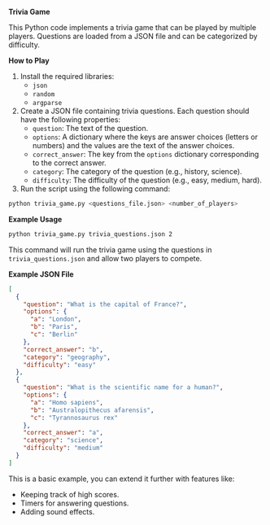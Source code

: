 **Trivia Game**

This Python code implements a trivia game that can be played by multiple players. Questions are loaded from a JSON file and can be categorized by difficulty.

**How to Play**

1.  Install the required libraries:
    - `json`
    - `random`
    - `argparse`
2.  Create a JSON file containing trivia questions. Each question should have the following properties:
    - `question`: The text of the question.
    - `options`: A dictionary where the keys are answer choices (letters or numbers) and the values are the text of the answer choices.
    - `correct_answer`: The key from the `options` dictionary corresponding to the correct answer.
    - `category`: The category of the question (e.g., history, science).
    - `difficulty`: The difficulty of the question (e.g., easy, medium, hard).
3.  Run the script using the following command:

```bash
python trivia_game.py <questions_file.json> <number_of_players>
```

**Example Usage**

```bash
python trivia_game.py trivia_questions.json 2
```

This command will run the trivia game using the questions in `trivia_questions.json` and allow two players to compete.

**Example JSON File**

```json
[
  {
    "question": "What is the capital of France?",
    "options": {
      "a": "London",
      "b": "Paris",
      "c": "Berlin"
    },
    "correct_answer": "b",
    "category": "geography",
    "difficulty": "easy"
  },
  {
    "question": "What is the scientific name for a human?",
    "options": {
      "a": "Homo sapiens",
      "b": "Australopithecus afarensis",
      "c": "Tyrannosaurus rex"
    },
    "correct_answer": "a",
    "category": "science",
    "difficulty": "medium"
  }
]
```
 
This is a basic example, you can extend it further with features like:

* Keeping track of high scores.
* Timers for answering questions.
* Adding sound effects.
